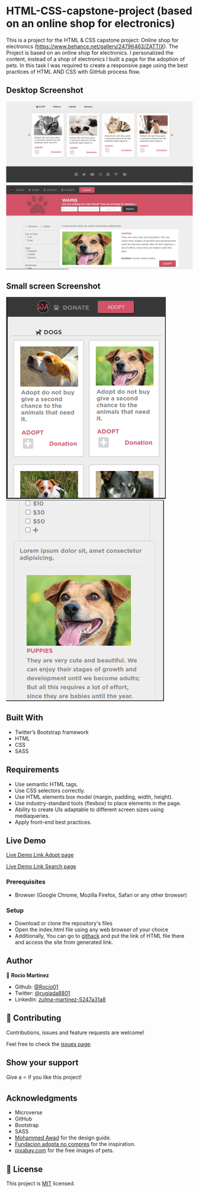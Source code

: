 # HTML-CSS-capstone-project (based on an online shop for electronics)

> 
This is a project for the HTML & CSS capstone project: Online shop for electronics (https://www.behance.net/gallery/24796463/ZATTIX).
The Project is based on an online shop for electronics. I personalized the content, instead of a shop of electronics I built a page for the adoption of pets.
In this task I was required to create a responsive page using the best practices of HTML AND CSS with GitHub process flow.

## Desktop Screenshot

![screenshot Adopt-page](app_screenshot.png)
![screenshot Search-page](app_screenshot1.PNG)

## Small screen Screenshot

![screenshot Adopt-page](app_screenshot3.PNG)
![screenshot Search-page](app_screenshot4.PNG)

## Built With

- Twitter’s Bootstrap framework
- HTML
- CSS
- SASS

## Requirements
- Use semantic HTML tags.
- Use CSS selectors correctly.
- Use HTML elements box model (margin, padding, width, height).
- Use industry-standard tools (flexbox) to place elements in the page.
- Ability to create UIs adaptable to different screen sizes using mediaqueries.
- Apply front-end best practices.

## Live Demo

[Live Demo Link Adopt page](https://raw.githack.com/Rocio01/HTML-CSS-capstone-project/feature-branch/index.html) 

[Live Demo Link Search page](https://raw.githack.com/Rocio01/HTML-CSS-capstone-project/feature-branch/index1.html)



### Prerequisites

- Browser (Google Chrome, Mozilla Firefox, Safari or any other browser)

### Setup

- Download or clone the repository's files
- Open the index.html file using any web browser of your choice
- Additionally, You can go to [githack](https://raw.githack.com) and put the link of HTML file there and access the site from generated link.

## Author

👤 **Rocio Martinez**

- Github: [@Rocio01](https://github.com/Rocio01)
- Twitter: [@rugiada8801](https://twitter.com/rugiada8801)
- Linkedin: [zulma-martinez-5247a31a8](https://www.linkedin.com/in/zulma-martinez-5247a31a8/)


## 🤝 Contributing

Contributions, issues and feature requests are welcome!

Feel free to check the [issues page](https://github.com/Rocio01/HTML-CSS-capstone-project/issues).

## Show your support

Give a ⭐️ if you like this project!

## Acknowledgments

- Microverse
- GitHub
- Bootstrap
- SASS
- [Mohammed Awad](https://www.behance.net/M_Awad) for the design guide.
- [Fundacion adopta no compres](https://www.adoptanocompres.org/web/) for the inspiration.
- [pixabay.com](https://pixabay.com/) for the free images of pets.

## 📝 License

This project is [MIT](lic.url) licensed.
